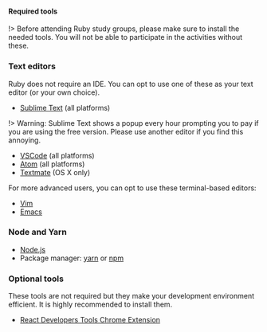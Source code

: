 <!--
  UPDATE THIS:

  Add installation guide here.
  Make sure it covers many operating systems

  Include other additional tools that might be needed, e.g. text editors.
-->

#### Required tools

!> Before attending Ruby study groups, please make sure to install the needed tools. You will not be able to participate in the activities without these.

### Text editors

Ruby does not require an IDE. You can opt to use one of these as your text editor (or your own choice).

- [Sublime Text](https://www.sublimetext.com/) (all platforms)

!> Warning: Sublime Text shows a popup every hour prompting you to pay if you are using the free version. Please use another editor if you find this annoying.

- [VSCode](https://code.visualstudio.com/) (all platforms)
- [Atom](https://atom.io/) (all platforms)
- [Textmate](https://macromates.com/) (OS X only)

For more advanced users, you can opt to use these terminal-based editors:

- [Vim](http://www.vim.org/)
- [Emacs](https://www.gnu.org/software/emacs/)

### Node and Yarn

- [Node.js](https://nodejs.org/en/)
- Package manager: [yarn](https://yarnpkg.com/en/) or [npm](https://www.npmjs.com/)

### Optional tools

These tools are not required but they make your development environment efficient. It is highly recommended to install them.

- [React Developers Tools Chrome Extension](https://chrome.google.com/webstore/detail/react-developer-tools/fmkadmapgofadopljbjfkapdkoienihi?hl=en)
